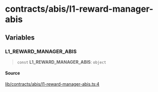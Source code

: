 # contracts/abis/l1-reward-manager-abis

## Variables

### L1\_REWARD\_MANAGER\_ABIS

> `const` **L1\_REWARD\_MANAGER\_ABIS**: `object`

#### Source

[lib/contracts/abis/l1-reward-manager-abis.ts:4](https://github.com/PufferFinance/puffer-sdk/blob/12cdceb5c50cb23872f9333c998038e5b91f2189/lib/contracts/abis/l1-reward-manager-abis.ts#L4)
